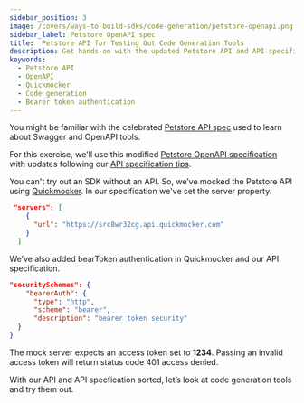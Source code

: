 ```yaml
---
sidebar_position: 3
image: /covers/ways-to-build-sdks/code-generation/petstore-openapi.png
sidebar_label: Petstore OpenAPI spec
title:  Petstore API for Testing Out Code Generation Tools
description: Get hands-on with the updated Petstore API and API specification. Try out code generation tools using the mocked API server. 
keywords:
  - Petstore API
  - OpenAPI
  - Quickmocker
  - Code generation
  - Bearer token authentication
---
```


You might be familiar with the celebrated [Petstore API spec](https://github.com/OAI/OpenAPI-Specification/blob/main/examples/v3.0/petstore.yaml) used to learn about Swagger and OpenAPI tools.

For this exercise, we'll use this modified [Petstore OpenAPI specification](https://github.com/apimatic/petstore/blob/main/oas/petstore.yaml) with updates following our [API specification tips](/docs/ways-to-build-sdks/code-generation/api-specification-tips).

You can't try out an SDK without an API. So, we’ve mocked the Petstore API using [Quickmocker](https://quickmocker.com/). In our specification we've set the server property.

``` json
 "servers": [
    {
      "url": "https://src8wr32cg.api.quickmocker.com"
    }
  ]
```

We’ve also added bearToken authentication in Quickmocker and our API specification.

``` json
"securitySchemes": {
    "bearerAuth": {
      "type": "http",
      "scheme": "bearer",
      "description": "bearer token security"
  }
}
```

The mock server expects an access token set to **1234**. Passing an invalid access token will return status code 401 access denied. 

With our API and API specfication sorted, let’s look at code generation tools and try them out.
